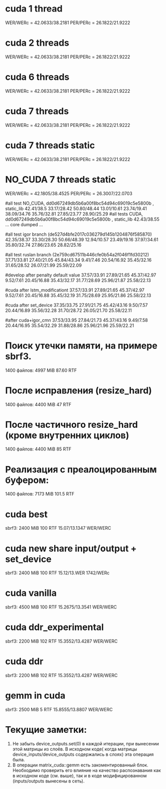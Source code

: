 
# cuda 1 thread
WER/WERc = 42.0633/38.2181
PER/PERc = 26.1822/21.9222

# cuda 2 threads
WER/WERc = 42.0633/38.2181
PER/PERc = 26.1822/21.9222

# cuda 6 threads
WER/WERc = 42.0633/38.2181
PER/PERc = 26.1822/21.9222

# cuda 7 threads
WER/WERc = 42.0633/38.2181
PER/PERc = 26.1822/21.9222

# cuda 7 threads static
WER/WERc = 42.0633/38.2181
PER/PERc = 26.1822/21.9222

# NO_CUDA 7 threads static
WER/WERc = 42.1805/38.4525
PER/PERc = 26.3007/22.0703


#all test NO_CUDA, dd0d67249db5b6a00f8bc54d94c69019c5e5800b , static_lib
42.41/38.5	33.17/28.42	50.80/48.44	13.01/10.61	23.74/19.41	38.09/34.76	35.76/32.81	27.85/23.77	28.90/25.29
#all tests CUDA, dd0d67249db5b6a00f8bc54d94c69019c5e5800b , static_lib
42.43/38.55	... core dumped ...


#all test igor branch (de527d4bfe2017c036279d145b1204876f585870)
42.35/38.37	33.30/28.30	50.66/48.39	12.94/10.57	23.49/19.16	37.97/34.61	35.80/32.74	27.86/23.65	28.82/25.16

#all test ruslan branch (2e759cd67511b446cfe0b54a2f046f1fd30212)
37.71/33.81	27.40/21.05	45.84/43.34	9.41/7.46	20.54/16.92	35.45/32.16	31.65/28.52	26.07/21.99	25.59/22.09

#develop after penalty default value
37.57/33.91	27.89/21.65	45.37/42.97	9.52/7.61	20.45/16.88	35.43/32.17	31.77/28.69	25.96/21.87	25.58/22.13

#cuda after lstm_modificationt
37.57/33.91	27.89/21.65	45.37/42.97	9.52/7.61	20.45/16.88	35.45/32.19	31.75/28.69	25.95/21.86	25.58/22.13

#cuda after set_device
37.35/33.75	27.91/21.75	45.42/43.16	9.50/7.57	20.44/16.89	35.56/32.28	31.70/28.72	26.05/21.70	25.58/22.11

#after cuda+igor_cmn
37.53/33.95	27.84/21.73	45.37/43.16	9.49/7.58	20.44/16.95	35.54/32.29	31.88/28.86	25.96/21.96	25.59/22.21

# Поиск утечки памяти, на примере sbrf3.
1400 файлов: 4997 MiB 87.60 RTF

# После исправления (resize_hard)
1400 файлов: 4400 MiB 47 RTF

# После частичного resize_hard (кроме внутренних циклов)
1400 файлов: 4400 MiB 85 RTF

# Реализация с преалоцированным буфером:
1400 файлов: 7173 MiB 101.5 RTF


# cuda best
sbrf3: 2400 MiB 100 RTF 15.07/13.1347   WER/WERC

# cuda new share input/output + set_device
sbrf3: 2400 MiB 100 RTF 15.12/13.WER   1742/WERc

# cuda vanilla
sbrf3: 4500 MiB 100 RTF 15.2675/13.3541 WER/WERC

# cuda ddr_experimental
sbrf3: 2200 MiB 102 RTF 15.3552/13.4287 WER/WERC

# cuda ddr
sbrf3: 2200 MiB 102 RTF 15.3552/13.4287 WER/WERC

# gemm in cuda
sbrf3: 2500 MiB 5   RTF 15.8555/13.8807 WER/WERC

# Текущие заметки:
1. Не забыть device_outputs.set(0) в каждой итерации, при вынесении этой матрицы из слоёв.
В исходном коде( когда матрицы device_inputs/device_outputs содержались в слоях) эта операция была.
2. В операции matrix_cuda::gemm есть закоментированный блок. Необходимо проверить его влияние на качество 
распознавания как в исходном коде (см. выше), так и в коде модифицированном (inputs/outputs вынесены в сеть).
